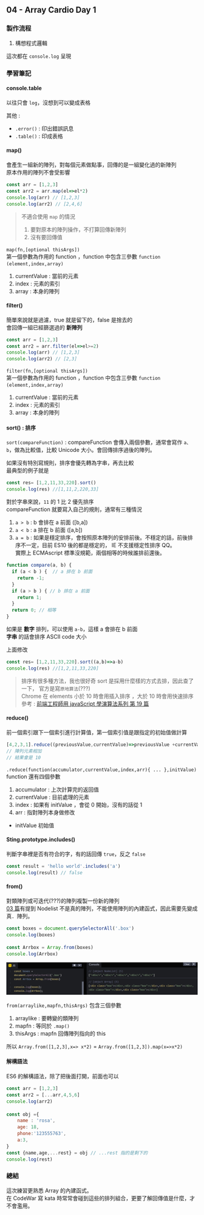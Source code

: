## 04 - Array Cardio Day 1
### 製作流程
1. 構想程式邏輯  

這次都在 `console.log` 呈現  
### 學習筆記  
#### console.table
以往只會 `log`，沒想到可以變成表格  

其他 : 
- `.error()` : 印出錯誤訊息
- `.table()` : 印成表格


#### map()
會產生一組新的陣列，對每個元素做點事，回傳的是一組變化過的新陣列   
原本作用的陣列不會受影響  
```javascript
const arr = [1,2,3]
const arr2 = arr.map(el=>el*2)
console.log(arr) // [1,2,3]
console.log(arr2) // [2,4,6]
```

>不適合使用 `map` 的情況    
>1. 要對原本的陣列操作，不打算回傳新陣列
>2. 沒有要回傳值  

`map(fn,[optional thisArgs])`  
第一個參數為作用的 function ，function 中包含三參數 `function (element,index,array)`  
1. currentValue : 當前的元素
2. index : 元素的索引
3. array : 本身的陣列

#### filter()
簡單來說就是過濾，true 就是留下的，false 是捨去的  
會回傳一組已經篩選過的 **新陣列**  

```javascript
const arr = [1,2,3]
const arr2 = arr.filter(el=>el>=2)
console.log(arr) // [1,2,3]
console.log(arr2) // [2,3]
```  
`filter(fn,[optional thisArgs])`  
第一個參數為作用的 function ，function 中包含三參數 `function (element,index,array)`  
1. currentValue : 當前的元素
2. index : 元素的索引
3. array : 本身的陣列

#### sort() : 排序  
`sort(compareFunction)` : compareFunction 會傳入兩個參數，通常會寫作 `a、b`，做為比較值，比較 Unicode 大小。會回傳排序過後的陣列。   
 
如果沒有特別寫規則，排序會優先轉為字串，再去比較  
最典型的例子就是    
```javascript
const res= [1,2,11,33,220].sort()
console.log(res) //[1,11,2,220,33]
```  
對於字串來說，`11` 的 1 比 2 優先排序  
compareFunction 就要寫入自己的規則，通常有三種情況  
1. `a > b` : b 會排在 a 前面 (\[b,a\])
2. `a < b` : a 排在 b 前面 (\[a,b\])
3. `a = b` : 如果是穩定排序，會按照原本陣列的安排前後。不穩定的話，前後排序不一定，目前 ES10 後的都是穩定的， IE 不支援穩定性排序 QQ。    
實際上 ECMAscript 標準沒規範，兩個相等的時候誰排前還後。  

```javascript
function compare(a, b) {
  if (a < b ) {  // a 排在 b 前面
    return -1;
  }
  if (a > b ) { // b 排在 a 前面
    return 1;
  }
  return 0; // 相等
}
```

如果是 **數字** 排列，可以使用 `a-b`，這樣 a 會排在 b 前面  
**字串** 的話會排序 ASCII code 大小   


上面修改
```javascript
const res= [1,2,11,33,220].sort((a,b)=>a-b)
console.log(res) //[1,2,11,33,220]
```  

> 排序有很多種方法，我也很好奇 sort 是採用什麼樣的方式去排，因此查了一下， 官方是寫`原地算法`(???)     
> Chrome 在 elements 小於 10 時會用插入排序 ，大於 10 時會用快速排序  
> 參考 : [前端工程師用 javaScript 學演算法系列 第 19 篇](https://ithelp.ithome.com.tw/articles/10217933)  

#### reduce()  
前一個索引跟下一個索引進行計算值，第一個索引值是跟指定的初始值做計算  
```javascript
[4,2,3,1].reduce((previousValue,currentValue)=>previousValue +currentValue ,0) 
// 陣列元素相加
// 結果會是 10
```
`.reduce(function(accumulator,currentValue,index,arr){ ... },initValue)`  
function 還有四個參數  
1. accumulator : 上次計算完的返回值
2. currentValue : 目前處理的元素
3. index : 如果有 initValue ，會從 0 開始，沒有的話從 1
4. arr : 指對陣列本身做修改  

- initValue 初始值

#### Sting.prototype.includes()
判斷字串裡是否有符合的字，有的話回傳 `true`，反之 `false`  
```javascript
const result = 'hello world'.includes('a')
console.log(result) // false
```

#### from()
對類陣列或可迭代(???)的陣列複製一份新的陣列  
[03 篇](../03%20-%20CSS%20Variables/memo-03.md)有提到 Nodelist 不是真的陣列，不能使用陣列的內建函式，因此需要先變成真．陣列。  

```javascript
const boxes = document.querySelectorAll('.box')
console.log(boxes)

const Arrbox = Array.from(boxes)
console.log(Arrbox)
```
![Array.from]('../../img/from.png)  

`from(arraylike,mapfn,thisArgs)` 包含三個參數
1. arraylike : 要轉變的類陣列
2. mapfn : 等同於 `.map()`
3. thisArgs : mapfn 回傳陣列指向的 this   

所以 `Array.from([1,2,3],x=> x*2)` = `Array.from([1,2,3]).map(x=>x*2)`  

#### 解構語法  
ES6 的解構語法，除了把後面打開，前面也可以  
```javascript
const arr = [1,2,3]
const arr2 = [...arr,4,5,6]
console.log(arr2)

const obj ={
    name : 'rosa',
    age: 18,
    phone:'123555763',
    a:3,
}
const {name,age,...rest} = obj // ...rest 指的是剩下的
console.log(rest) 
```

### 總結   
這次練習更熟悉 Array 的內建函式。  
在 CodeWar 寫 kata 時常常會碰到這些的排列組合，更要了解回傳值是什麼，才不會濫用。  

